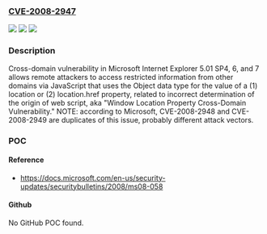 ### [CVE-2008-2947](https://cve.mitre.org/cgi-bin/cvename.cgi?name=CVE-2008-2947)
![](https://img.shields.io/static/v1?label=Product&message=n%2Fa&color=blue)
![](https://img.shields.io/static/v1?label=Version&message=n%2Fa&color=blue)
![](https://img.shields.io/static/v1?label=Vulnerability&message=n%2Fa&color=brighgreen)

### Description

Cross-domain vulnerability in Microsoft Internet Explorer 5.01 SP4, 6, and 7 allows remote attackers to access restricted information from other domains via JavaScript that uses the Object data type for the value of a (1) location or (2) location.href property, related to incorrect determination of the origin of web script, aka "Window Location Property Cross-Domain Vulnerability." NOTE: according to Microsoft, CVE-2008-2948 and CVE-2008-2949 are duplicates of this issue, probably different attack vectors.

### POC

#### Reference
- https://docs.microsoft.com/en-us/security-updates/securitybulletins/2008/ms08-058

#### Github
No GitHub POC found.

